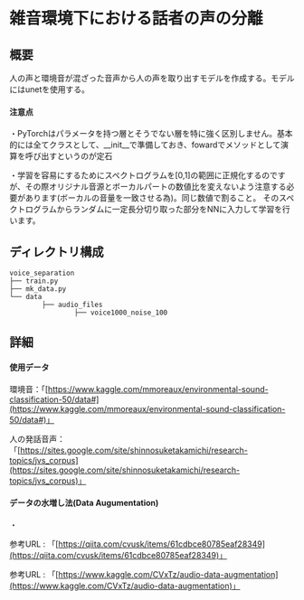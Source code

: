 # 雑音環境下における話者の声の分離



## 概要

人の声と環境音が混ざった音声から人の声を取り出すモデルを作成する。モデルにはunetを使用する。



#### 注意点

・PyTorchはパラメータを持つ層とそうでない層を特に強く区別しません。基本的には全てクラスとして、__init__で準備しておき、fowardでメソッドとして演算を呼び出すというのが定石

・学習を容易にするためにスペクトログラムを[0,1]の範囲に正規化するのですが、その際オリジナル音源とボーカルパートの数値比を変えないよう注意する必要があります(ボーカルの音量を一致させる為)。同じ数値で割ること。
そのスペクトログラムからランダムに一定長分切り取った部分をNNに入力して学習を行います。



## ディレクトリ構成

```
voice_separation
├── train.py
├── mk_data.py
└── data
		├── audio_files
				├── voice1000_noise_100

```







## 詳細

#### 使用データ

環境音：「[https://www.kaggle.com/mmoreaux/environmental-sound-classification-50/data#](https://www.kaggle.com/mmoreaux/environmental-sound-classification-50/data#)」

人の発話音声：「[https://sites.google.com/site/shinnosuketakamichi/research-topics/jvs_corpus](https://sites.google.com/site/shinnosuketakamichi/research-topics/jvs_corpus)」





#### データの水増し法(Data Augumentation)

・





参考URL : 「[https://qiita.com/cvusk/items/61cdbce80785eaf28349](https://qiita.com/cvusk/items/61cdbce80785eaf28349)」

参考URL : 「[https://www.kaggle.com/CVxTz/audio-data-augmentation](https://www.kaggle.com/CVxTz/audio-data-augmentation)」

